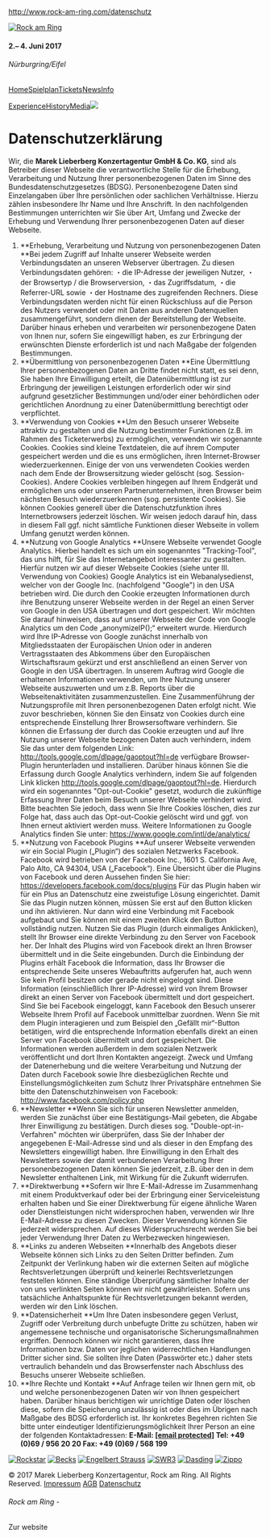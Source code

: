 http://www.rock-am-ring.com/datenschutz

<a href="/" class="Logo"><img src="https://assets.mlk-festivals.com/rar/festival/1/logo/635d21a33f4b22d5530f63704a4c7678.png" alt="Rock am Ring" /></a>
#### <span> 2.– 4. Juni 2017 </span>

###### <span>Nürburgring/Eifel</span>

[Home](/)[Spielplan](/spielplan)[Tickets](http://www.eventim.de/tickets.html?affiliate=rri&doc=campaign&campaign=home)[News](/news)[Info](/info)

[Experience](https://rar.experience-camping.com/)[History](/history)[Media](/media)[![](http://assets.mlk-festivals.com/rar/lidl-logo.svg)](/lidl)

Datenschutzerklärung
====================

Wir, die **Marek Lieberberg Konzertagentur GmbH & Co. KG**, sind als Betreiber dieser Webseite die verantwortliche Stelle für die Erhebung, Verarbeitung und Nutzung Ihrer personenbezogenen Daten im Sinne des Bundesdatenschutzgesetzes (BDSG). Personenbezogene Daten sind Einzelangaben über Ihre persönlichen oder sachlichen Verhältnisse. Hierzu zählen insbesondere Ihr Name und Ihre Anschrift. In den nachfolgenden Bestimmungen unterrichten wir Sie über Art, Umfang und Zwecke der Erhebung und Verwendung Ihrer personenbezogenen Daten auf dieser Webseite.

1.  **Erhebung, Verarbeitung und Nutzung von personenbezogenen Daten
    **Bei jedem Zugriff auf Inhalte unserer Webseite werden Verbindungsdaten an unseren Webserver übertragen. Zu diesen Verbindungsdaten gehören:
    ・die IP-Adresse der jeweiligen Nutzer,
    ・der Browsertyp / die Browserversion,
    ・das Zugriffsdatum,
    ・die Referrer-URL sowie
    ・der Hostname des zugreifenden Rechners.
    Diese Verbindungsdaten werden nicht für einen Rückschluss auf die Person des Nutzers verwendet oder mit Daten aus anderen Datenquellen zusammengeführt, sondern dienen der Bereitstellung der Webseite.
    Darüber hinaus erheben und verarbeiten wir personenbezogene Daten von Ihnen nur, sofern Sie eingewilligt haben, es zur Erbringung der erwünschten Dienste erforderlich ist und nach Maßgabe der folgenden Bestimmungen.
2.  **Übermittlung von personenbezogenen Daten
    **Eine Übermittlung Ihrer personenbezogenen Daten an Dritte findet nicht statt, es sei denn, Sie haben Ihre Einwilligung erteilt, die Datenübermittlung ist zur Erbringung der jeweiligen Leistungen erforderlich oder wir sind aufgrund gesetzlicher Bestimmungen und/oder einer behördlichen oder gerichtlichen Anordnung zu einer Datenübermittlung berechtigt oder verpflichtet.
3.  **Verwendung von Cookies
    **Um den Besuch unserer Webseite attraktiv zu gestalten und die Nutzung bestimmter Funktionen (z.B. im Rahmen des Ticketerwerbs) zu ermöglichen, verwenden wir sogenannte Cookies. Cookies sind kleine Textdateien, die auf ihrem Computer gespeichert werden und die es uns ermöglichen, ihren Internet-Browser wiederzuerkennen. Einige der von uns verwendeten Cookies werden nach dem Ende der Browsersitzung wieder gelöscht (sog. Session-Cookies). Andere Cookies verbleiben hingegen auf Ihrem Endgerät und ermöglichen uns oder unseren Partnerunternehmen, ihren Browser beim nächsten Besuch wiederzuerkennen (sog. persistente Cookies).
    Sie können Cookies generell über die Datenschutzfunktion ihres Internetbrowsers jederzeit löschen. Wir weisen jedoch darauf hin, dass in diesem Fall ggf. nicht sämtliche Funktionen dieser Webseite in vollem Umfang genutzt werden können.
4.  **Nutzung von Google Analytics
    **Unsere Webseite verwendet Google Analytics. Hierbei handelt es sich um ein sogenanntes "Tracking-Tool", das uns hilft, für Sie das Internetangebot interessanter zu gestalten. Hierfür nutzen wir auf dieser Webseite Cookies (siehe unter III. Verwendung von Cookies)
    Google Analytics ist ein Webanalysedienst, welcher von der Google Inc. (nachfolgend "Google") in den USA betrieben wird. Die durch den Cookie erzeugten Informationen durch ihre Benutzung unserer Webseite werden in der Regel an einen Server von Google in den USA übertragen und dort gespeichert. Wir möchten Sie darauf hinweisen, dass auf unserer Webseite der Code von Google Analytics um den Code „anonymizeIP();“ erweitert wurde. Hierdurch wird Ihre IP-Adresse von Google zunächst innerhalb von Mitgliedsstaaten der Europäischen Union oder in anderen Vertragsstaaten des Abkommens über den Europäischen Wirtschaftsraum gekürzt und erst anschließend an einen Server von Google in den USA übertragen.
    In unserem Auftrag wird Google die erhaltenen Informationen verwenden, um Ihre Nutzung unserer Webseite auszuwerten und um z.B. Reports über die Webseitenaktivitäten zusammenzustellen. Eine Zusammenführung der Nutzungsprofile mit Ihren personenbezogenen Daten erfolgt nicht.
    Wie zuvor beschrieben, können Sie den Einsatz von Cookies durch eine entsprechende Einstellung Ihrer Browsersoftware verhindern. Sie können die Erfassung der durch das Cookie erzeugten und auf Ihre Nutzung unserer Webseite bezogenen Daten auch verhindern, indem Sie das unter dem folgenden Link: <http://tools.google.com/dlpage/gaoptout?hl=de> verfügbare Browser-Plugin herunterladen und installieren.
    Darüber hinaus können Sie die Erfassung durch Google Analytics verhindern, indem Sie auf folgenden Link klicken <http://tools.google.com/dlpage/gaoptout?hl=de>. Hierdurch wird ein sogenanntes "Opt-out-Cookie" gesetzt, wodurch die zukünftige Erfassung Ihrer Daten beim Besuch unserer Webseite verhindert wird. Bitte beachten Sie jedoch, dass wenn Sie Ihre Cookies löschen, dies zur Folge hat, dass auch das Opt-out-Cookie gelöscht wird und ggf. von Ihnen erneut aktiviert werden muss.
    Weitere Informationen zu Google Analytics finden Sie unter:
    [https://www.google.com/intl/de/analytics/
    ](https://www.google.com/intl/de/analytics/)
5.  [](https://www.google.com/intl/de/analytics/)**Nutzung von Facebook Plugins
    **Auf unserer Webseite verwenden wir ein Social Plugin („Plugin“) des sozialen Netzwerks Facebook.
    Facebook wird betrieben von der Facebook Inc., 1601 S. California Ave, Palo Alto, CA 94304, USA („Facebook“). Eine Übersicht über die Plugins von Facebook und deren Aussehen finden Sie hier: <https://developers.facebook.com/docs/plugins>
    Für das Plugin haben wir für ein Plus an Datenschutz eine zweistufige Lösung eingerichtet. Damit Sie das Plugin nutzen können, müssen Sie erst auf den Button klicken und ihn aktivieren. Nur dann wird eine Verbindung mit Facebook aufgebaut und Sie können mit einem zweiten Klick den Button vollständig nutzen.
    Nutzen Sie das Plugin (durch einmaliges Anklicken), stellt Ihr Browser eine direkte Verbindung zu den Server von Facebook her. Der Inhalt des Plugins wird von Facebook direkt an Ihren Browser übermittelt und in die Seite eingebunden. Durch die Einbindung der Plugins erhält Facebook die Information, dass Ihr Browser die entsprechende Seite unseres Webauftritts aufgerufen hat, auch wenn Sie kein Profil besitzen oder gerade nicht eingeloggt sind. Diese Information (einschließlich Ihrer IP-Adresse) wird von Ihrem Browser direkt an einen Server von Facebook übermittelt und dort gespeichert.
    Sind Sie bei Facebook eingeloggt, kann Facebook den Besuch unserer Webseite Ihrem Profil auf Facebook unmittelbar zuordnen.
    Wenn Sie mit dem Plugin interagieren und zum Beispiel den „Gefällt mir“-Button betätigen, wird die entsprechende Information ebenfalls direkt an einen Server von Facebook übermittelt und dort gespeichert. Die Informationen werden außerdem in dem sozialen Netzwerk veröffentlicht und dort Ihren Kontakten angezeigt.
    Zweck und Umfang der Datenerhebung und die weitere Verarbeitung und Nutzung der Daten durch Facebook sowie Ihre diesbezüglichen Rechte und Einstellungsmöglichkeiten zum Schutz Ihrer Privatsphäre entnehmen Sie bitte den Datenschutzhinweisen von Facebook: [http://www.facebook.com/policy.php
    ](http://www.facebook.com/policy.php)
6.  [](http://www.facebook.com/policy.php)**Newsletter
    **Wenn Sie sich für unseren Newsletter anmelden, werden Sie zunächst über eine Bestätigungs-Mail gebeten, die Abgabe Ihrer Einwilligung zu bestätigen. Durch dieses sog. "Double-opt-in-Verfahren" möchten wir überprüfen, dass Sie der Inhaber der angegebenen E-Mail-Adresse sind und als dieser in den Empfang des Newsletters eingewilligt haben.
    Ihre Einwilligung in den Erhalt des Newsletters sowie der damit verbundenen Verarbeitung Ihrer personenbezogenen Daten können Sie jederzeit, z.B. über den in dem Newsletter enthaltenen Link, mit Wirkung für die Zukunft widerrufen.
7.  **Direktwerbung
    **Sofern wir Ihre E-Mail-Adresse im Zusammenhang mit einem Produktverkauf oder bei der Erbringung einer Serviceleistung erhalten haben und Sie einer Direktwerbung für eigene ähnliche Waren oder Dienstleistungen nicht widersprochen haben, verwenden wir Ihre E-Mail-Adresse zu diesen Zwecken. Dieser Verwendung können Sie jederzeit widersprechen. Auf dieses Widerspruchsrecht werden Sie bei jeder Verwendung Ihrer Daten zu Werbezwecken hingewiesen.
8.  **Links zu anderen Webseiten
    **Innerhalb des Angebots dieser Webseite können sich Links zu den Seiten Dritter befinden.
    Zum Zeitpunkt der Verlinkung haben wir die externen Seiten auf mögliche Rechtsverletzungen überprüft und keinerlei Rechtsverletzungen feststellen können. Eine ständige Überprüfung sämtlicher Inhalte der von uns verlinkten Seiten können wir nicht gewährleisten. Sofern uns tatsächliche Anhaltspunkte für Rechtsverletzungen bekannt werden, werden wir den Link löschen.
9.  **Datensicherheit
    **Um Ihre Daten insbesondere gegen Verlust, Zugriff oder Verbreitung durch unbefugte Dritte zu schützen, haben wir angemessene technische und organisatorische Sicherungsmaßnahmen ergriffen. Dennoch können wir nicht garantieren, dass Ihre Informationen bzw. Daten vor jeglichen widerrechtlichen Handlungen Dritter sicher sind. Sie sollten Ihre Daten (Passwörter etc.) daher stets vertraulich behandeln und das Browserfenster nach Abschluss des Besuchs unserer Webseite schließen.
10. **Ihre Rechte und Kontakt
    **Auf Anfrage teilen wir Ihnen gern mit, ob und welche personenbezogenen Daten wir von Ihnen gespeichert haben. Darüber hinaus berichtigen wir unrichtige Daten oder löschen diese, sofern die Speicherung unzulässig ist oder dies im Übrigen nach Maßgabe des BDSG erforderlich ist. Ihr konkretes Begehren richten Sie bitte unter eindeutiger Identifizierungsmöglichkeit Ihrer Person an eine der folgenden Kontaktadressen:
    **E-Mail: <a href="/cdn-cgi/l/email-protection" class="__cf_email__">[email protected]</a>
    Tel: +49 (0)69 / 956 20 20
    Fax: +49 (0)69 / 568 199**

<a href="http://rockstarenergydrink.com/de" class="Sponsor"><img src="https://assets.mlk-festivals.com/rar/sponsor/9/logo/e454ef4aebbd6680e9def6a4d19ba01b.png" alt="Rockstar" /></a> <a href="http://www.becks.de/" class="Sponsor"><img src="https://assets.mlk-festivals.com/rar/sponsor/11/logo/72c1729823351dc11caaf4f83cd639a0.png" alt="Becks" /></a> <a href="https://www.engelbert-strauss.de" class="Sponsor"><img src="https://assets.mlk-festivals.com/rar/sponsor/39/logo/e9871883a8c75c87c56d54056ddade69.png" alt="Engelbert Strauss" /></a> <a href="http://www.swr3.de/rockamring" class="Sponsor"><img src="https://assets.mlk-festivals.com/rar/sponsor/23/logo/58e170a31d2a14d9234e8cc0632661cf.png" alt="SWR3" /></a> <a href="http://www.dasding.de/rock-am-ring/" class="Sponsor"><img src="https://assets.mlk-festivals.com/rar/sponsor/24/logo/b6d0c8f2e291a8fda34e4d283e03dfb1.png" alt="Dasding" /></a> <a href="https://www.zippo.de/" class="Sponsor"><img src="https://assets.mlk-festivals.com/rar/sponsor/38/logo/fbb77afd7f0c32074a42f188b738a388.png" alt="Zippo" /></a>

© 2017 Marek Lieberberg Konzertagentur, Rock am Ring. All Rights Reserved. [Impressum](/impressum) [AGB](/agb) [Datenschutz](/datenschutz)

###### Rock am Ring -

Zur website


